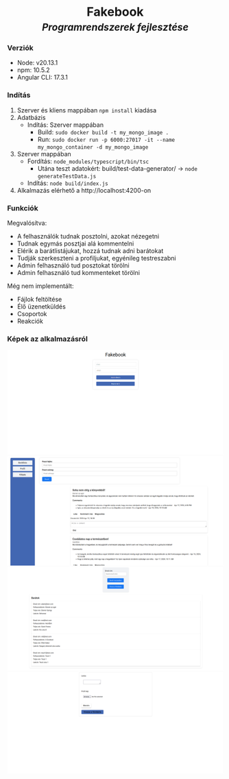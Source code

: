 <h1 align="center">Fakebook<br><span style="font-size: 80%"><i>Programrendszerek fejlesztése</i></span></h1>

### Verziók
* Node: v20.13.1
* npm: 10.5.2
* Angular CLI: 17.3.1

### Indítás
1. Szerver és kliens mappában `npm install` kiadása
2. Adatbázis
    * Indítás: Szerver mappában
      * Build: `sudo docker build -t my_mongo_image .`
      * Run: `sudo docker run -p 6000:27017 -it --name my_mongo_container -d my_mongo_image`
3. Szerver mappában
    * Fordítás: `node_modules/typescript/bin/tsc`
        * Utána teszt adatokért: build/test-data-generator/ -> `node generateTestData.js`
    * Indítás: `node build/index.js`
4. Alkalmazás elérhető a http://localhost:4200-on

### Funkciók
Megvalósítva:
* A felhasználók tudnak posztolni, azokat nézegetni
* Tudnak egymás posztjai alá kommentelni
* Elérik a barátlistájukat, hozzá tudnak adni barátokat
* Tudják szerkeszteni a profiljukat, egyénileg testreszabni
* Admin felhasználó tud posztokat törölni
* Admin felhasználó tud kommenteket törölni

Még nem implementált:
* Fájlok feltöltése
* Élő üzenetküldés
* Csoportok
* Reakciók

### Képek az alkalmazásról

![Bejelentkezés](https://github.com/hirschabel/fakebook/blob/main/pictures/Login.png?raw=true)
![Főoldal](https://github.com/hirschabel/fakebook/blob/main/pictures/Homepage.png?raw=true)
![Barátlista](https://github.com/hirschabel/fakebook/blob/main/pictures/Friendlist.png?raw=true)
![Profil](https://github.com/hirschabel/fakebook/blob/main/pictures/Profile.png?raw=true)
